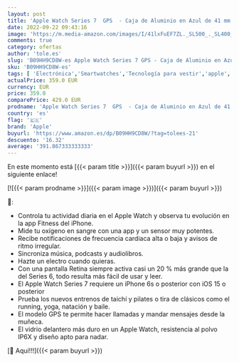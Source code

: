 ```yaml
---
layout: post
title: 'Apple Watch Series 7  GPS  - Caja de Aluminio en Azul de 41 mm - Correa Deportiva en Color Abismo - Talla única'
date: 2022-09-22 09:43:16
image: 'https://m.media-amazon.com/images/I/41lxFuEF7ZL._SL500_._SL400_.jpg'
comments: true
category: ofertas
author: 'tole.es'
slug: 'B09HH9CD8W-es Apple Watch Series 7 GPS - Caja de Aluminio en Azul de 41...'
sku: 'B09HH9CD8W-es'
tags: [ 'Electrónica','Smartwatches','Tecnología para vestir','apple','🇪🇸', ]
actualPrice: 359.0 EUR
currency: EUR
price: 359.0
comparePrice: 429.0 EUR
prodname: 'Apple Watch Series 7  GPS  - Caja de Aluminio en Azul de 41 mm - Correa Deportiva en Color Abismo - Talla única'
country: 'es'
flag: '🇪🇸'
brand: 'Apple'
buyurl: 'https://www.amazon.es/dp/B09HH9CD8W/?tag=tolees-21'
descuento: '16.32'
average: '391.867333333333'
---
```


En este momento está [{{< param title >}}]({{< param buyurl >}}) en el siguiente enlace!

[![{{< param prodname >}}]({{< param image >}})]({{< param buyurl >}})

🔎:

- Controla tu actividad diaria en el Apple Watch y observa tu evolución en la app Fitness del iPhone.
- Mide tu oxígeno en sangre con una app y un sensor muy potentes.
- Recibe notificaciones de frecuencia cardiaca alta o baja y avisos de ritmo irregular.
- Sincroniza música, podcasts y audiolibros.
- Hazte un electro cuando quieras.
- Con una pantalla Retina siempre activa casi un 20 % más grande que la del Series 6, todo resulta más fácil de usar y leer.
- El Apple Watch Series 7 requiere un iPhone 6s o posterior con iOS 15 o posterior
- Prueba los nuevos entrenos de taichí y pilates o tira de clásicos como el running, yoga, natación y baile.
- El modelo GPS te permite hacer llamadas y mandar mensajes desde la muñeca.
- El vidrio delantero más duro en un Apple Watch, resistencia al polvo IP6X y diseño apto para nadar.

[🛒 Aquí!!!]({{< param buyurl >}})
